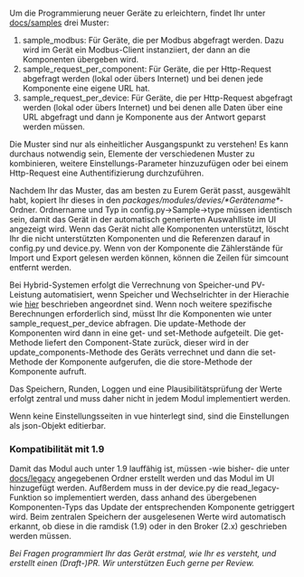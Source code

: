 Um die Programmierung neuer Geräte zu erleichtern, findet Ihr unter [docs/samples](https://github.com/openWB/core/tree/master/docs/samples?v30-12-2022) drei Muster:
1. sample_modbus: Für Geräte, die per Modbus abgefragt werden. Dazu wird im Gerät ein Modbus-Client instanziiert, der dann an die Komponenten übergeben wird.
2. sample_request_per_component: Für Geräte, die per Http-Request abgefragt werden (lokal oder übers Internet) und bei denen jede Komponente eine eigene URL hat.
3. sample_request_per_device: Für Geräte, die per Http-Request abgefragt werden (lokal oder übers Internet) und bei denen alle Daten über eine URL abgefragt und dann je Komponente aus der Antwort geparst werden müssen.

Die Muster sind nur als einheitlicher Ausgangspunkt zu verstehen! Es kann durchaus notwendig sein, Elemente der verschiedenen Muster zu kombinieren, weitere Einstellungs-Parameter hinzuzufügen oder bei einem Http-Request eine Authentifizierung durchzuführen.

Nachdem Ihr das Muster, das am besten zu Eurem Gerät passt, ausgewählt habt, kopiert Ihr dieses in den _packages/modules/devies/\*Gerätename\*_-Ordner. Ordnername und Typ in config.py->Sample->type müssen identisch sein, damit das Gerät in der automatisch generierten Auswahlliste im UI angezeigt wird.
Wenn das Gerät nicht alle Komponenten unterstützt, löscht Ihr die nicht unterstützten Komponenten und die Referenzen darauf in config.py und device.py.
Wenn von der Komponente die Zählerstände für Import und Export gelesen werden können, können die Zeilen für simcount entfernt werden. 

Bei Hybrid-Systemen erfolgt die Verrechnung von Speicher-und PV-Leistung automatisiert, wenn Speicher und Wechselrichter in der Hierachie wie [hier](https://github.com/openWB/core/wiki/Hybrid-System-aus-Wechselrichter-und-Speicher) beschrieben angeordnet sind. Wenn noch weitere spezifische Berechnungen erforderlich sind, müsst Ihr die Komponenten wie unter sample_request_per_device abfragen. Die update-Methode der Komponenten wird dann in eine get- und set-Methode aufgeteilt. Die get-Methode liefert den Component-State zurück, dieser wird in der update_components-Methode des Geräts verrechnet und dann die set-Methode der Komponente aufgerufen, die die store-Methode der Komponente aufruft. 

Das Speichern, Runden, Loggen und eine Plausibilitätsprüfung der Werte erfolgt zentral und muss daher nicht in jedem Modul implementiert werden.

Wenn keine Einstellungsseiten in vue hinterlegt sind, sind die Einstellungen als json-Objekt editierbar.

### Kompatibilität mit 1.9
Damit das Modul auch unter 1.9 lauffähig ist, müssen -wie bisher- die unter [docs/legacy](https://github.com/openWB/core/tree/master/docs/samples/legacy?v30-12-2022) angegebenen Ordner erstellt werden und das Modul im UI hinzugefügt werden. Aufßerdem muss in der device.py die read_legacy-Funktion so implementiert werden, dass anhand des übergebenen Komponenten-Typs das Update der entsprechenden Komponente getriggert wird. Beim zentralen Speichern der ausgelesenen Werte wird automatisch erkannt, ob diese in die ramdisk (1.9) oder in den Broker (2.x) geschrieben werden müssen.

_Bei Fragen programmiert Ihr das Gerät erstmal, wie Ihr es versteht, und erstellt einen (Draft-)PR. Wir unterstützen Euch gerne per Review._